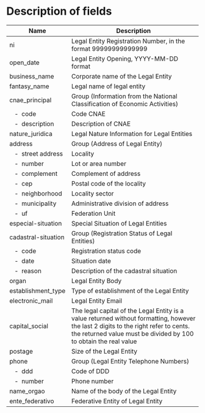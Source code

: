 # Description of fields

| Name | Description |
| -------------------------------------------- | -------------------------------------------------- |
| ni | Legal Entity Registration Number, in the format 99999999999999 |
| open_date | Legal Entity Opening, YYYY-MM-DD format |
| business_name | Corporate name of the Legal Entity |
| fantasy_name | Legal name of legal entity |
| cnae_principal | Group (Information from the National Classification of Economic Activities) |
| &nbsp;&nbsp; -&nbsp;&nbsp;code | Code CNAE |
| &nbsp;&nbsp; -&nbsp;&nbsp;description | Description of CNAE |
| nature_juridica | Legal Nature Information for Legal Entities |
| address | Group (Address of Legal Entity) |
| &nbsp;&nbsp; -&nbsp;&nbsp;street address | Locality |
| &nbsp;&nbsp; -&nbsp;&nbsp;number | Lot or area number |
| &nbsp;&nbsp; -&nbsp;&nbsp;complement | Complement of address |
| &nbsp;&nbsp; -&nbsp;&nbsp;cep | Postal code of the locality |
| &nbsp;&nbsp; -&nbsp;&nbsp;neighborhood | Locality sector |
| &nbsp;&nbsp; -&nbsp;&nbsp;municipality | Administrative division of address |
| &nbsp;&nbsp; -&nbsp;&nbsp;uf | Federation Unit |
| especial-situation | Special Situation of Legal Entities |
| cadastral-situation | Group (Registration Status of Legal Entities) |
| &nbsp;&nbsp; -&nbsp;&nbsp;code | Registration status code |
| &nbsp;&nbsp; -&nbsp;&nbsp;date | Situation date |
| &nbsp;&nbsp; -&nbsp;&nbsp;reason | Description of the cadastral situation |
| organ | Legal Entity Body |
| establishment_type | Type of establishment of the Legal Entity |
| electronic_mail | Legal Entity Email |
| capital_social | The legal capital of the Legal Entity is a value returned without formatting, however the last 2 digits to the right refer to cents. the returned value must be divided by 100 to obtain the real value |
| postage | Size of the Legal Entity |
| phone | Group (Legal Entity Telephone Numbers) |
| &nbsp;&nbsp; -&nbsp;&nbsp;ddd | Code of DDD |
| &nbsp;&nbsp; -&nbsp;&nbsp;number | Phone number |
| name_orgao | Name of the body of the Legal Entity |
| ente_federativo | Federative Entity of Legal Entity |
